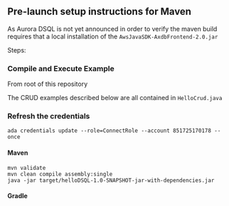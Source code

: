 ## Pre-launch setup instructions for Maven

As Aurora DSQL is not yet announced in order to verify the maven build requires that a local installation of the `AwsJavaSDK-AxdbFrontend-2.0.jar`

Steps:

### Compile and Execute Example

From root of this repository

The CRUD examples described below are all contained in `HelloCrud.java`

### Refresh the credentials

`ada credentials update --role=ConnectRole --account 851725170178 --once`

#### Maven

```
mvn validate
mvn clean compile assembly:single
java -jar target/helloDSQL-1.0-SNAPSHOT-jar-with-dependencies.jar
```

#### Gradle

```

```

```

```

